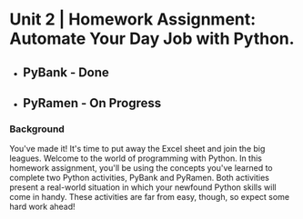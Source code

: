 # Unit 2 | Homework Assignment: Automate Your Day Job with Python.
* ## PyBank - Done
* ## PyRamen - On Progress

### Background
You've made it! It's time to put away the Excel sheet and join the big leagues. Welcome to the world of programming with Python. In this homework assignment, you'll be using the concepts you've learned to complete two Python activities, PyBank and PyRamen. Both activities present a real-world situation in which your newfound Python skills will come in handy. These activities are far from easy, though, so expect some hard work ahead!